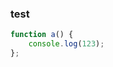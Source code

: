 ### test

```javascript
function a() {
	console.log(123);
};
```

[0001]: file://192.168.0.250/09_TestCase/RedmineTestSample/SBGrid2.5/5451.html
[0002]: (file://192.168.0.250/09_TestCase/RedmineTestSample/SBGrid2.5/5451.html)
[0003]: http://sbbowl.mynetgear.com:249/redmine/projects/sbgrid/issues
[0004]: (http://sbbowl.mynetgear.com:249/redmine/projects/sbgrid/issues)